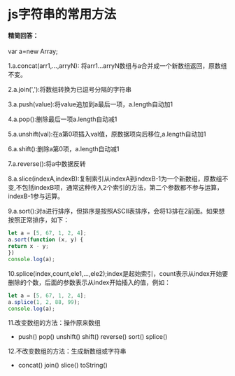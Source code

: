 # js字符串的常用方法

#### 精简回答：

var a=new Array;

1.a.concat(arr1,…,arryN): 将arr1…arryN数组与a合并成一个新数组返回，原数组不变。

2.a.join(','):将数组转换为已逗号分隔的字符串

3.a.push(value):将value追加到a最后一项，a.length自动加1

4.a.pop():删除最后一项a.length自动减1

5.a.unshift(val):在a第0项插入val值，原数据项向后移位,a.length自动加1

6.a.shift():删除a第0项，a.length自动减1

7.a.reverse():将a中数据反转

8.a.slice(indexA,indexB):复制索引从indexA到indexB-1为一个新数组，原数组不变,不包括indexB项，通常这种传入2个索引的方法，第二个参数都不参与运算，indexB-1参与运算。

9.a.sort():对a进行排序，但排序是按照ASCII表排序，会将13排在2前面。如果想按照正常排序，如下：

```js
let a = [5, 67, 1, 2, 4];
a.sort(function (x, y) {
return x - y;
})
console.log(a);
```

10.splice(index,count,ele1,…,ele2);index是起始索引，count表示从index开始要删除的个数，后面的参数表示从index开始插入的值，例如：

```js
let a = [5, 67, 1, 2, 4];
a.splice(1, 2, 88, 99);
console.log(a);
```

11.改变数组的方法：操作原来数组

- push() pop() unshift() shift() reverse() sort() splice() 

12.不改变数组的方法：生成新数组或字符串

- concat() join() slice() toString()
